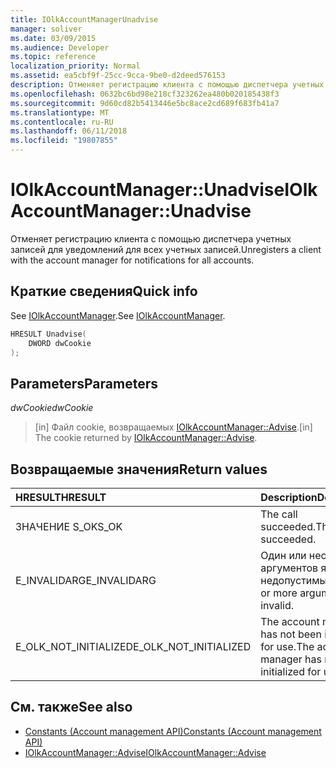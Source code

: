 ```yaml
---
title: IOlkAccountManagerUnadvise
manager: soliver
ms.date: 03/09/2015
ms.audience: Developer
ms.topic: reference
localization_priority: Normal
ms.assetid: ea5cbf9f-25cc-9cca-9be0-d2deed576153
description: Отменяет регистрацию клиента с помощью диспетчера учетных записей для уведомлений для всех учетных записей.
ms.openlocfilehash: 0632bc6bd98e218cf323262ea480b020185438f3
ms.sourcegitcommit: 9d60cd82b5413446e5bc8ace2cd689f683fb41a7
ms.translationtype: MT
ms.contentlocale: ru-RU
ms.lasthandoff: 06/11/2018
ms.locfileid: "19807855"
---
```

# <a name="iolkaccountmanagerunadvise"></a><span data-ttu-id="5758a-103">IOlkAccountManager::Unadvise</span><span class="sxs-lookup"><span data-stu-id="5758a-103">IOlkAccountManager::Unadvise</span></span>

<span data-ttu-id="5758a-104">Отменяет регистрацию клиента с помощью диспетчера учетных записей для уведомлений для всех учетных записей.</span><span class="sxs-lookup"><span data-stu-id="5758a-104">Unregisters a client with the account manager for notifications for all accounts.</span></span> 
  
## <a name="quick-info"></a><span data-ttu-id="5758a-105">Краткие сведения</span><span class="sxs-lookup"><span data-stu-id="5758a-105">Quick info</span></span>

<span data-ttu-id="5758a-106">See [IOlkAccountManager](iolkaccountmanager.md).</span><span class="sxs-lookup"><span data-stu-id="5758a-106">See [IOlkAccountManager](iolkaccountmanager.md).</span></span>
  
```cpp
HRESULT Unadvise(
    DWORD dwCookie
);

```

## <a name="parameters"></a><span data-ttu-id="5758a-107">Parameters</span><span class="sxs-lookup"><span data-stu-id="5758a-107">Parameters</span></span>

<span data-ttu-id="5758a-108">_dwCookie_</span><span class="sxs-lookup"><span data-stu-id="5758a-108">_dwCookie_</span></span>
  
> <span data-ttu-id="5758a-109">[in] Файл cookie, возвращаемых [IOlkAccountManager::Advise](iolkaccountmanager-advise.md).</span><span class="sxs-lookup"><span data-stu-id="5758a-109">[in] The cookie returned by [IOlkAccountManager::Advise](iolkaccountmanager-advise.md).</span></span>
    
## <a name="return-values"></a><span data-ttu-id="5758a-110">Возвращаемые значения</span><span class="sxs-lookup"><span data-stu-id="5758a-110">Return values</span></span>

|<span data-ttu-id="5758a-111">**HRESULT**</span><span class="sxs-lookup"><span data-stu-id="5758a-111">**HRESULT**</span></span>|<span data-ttu-id="5758a-112">**Description**</span><span class="sxs-lookup"><span data-stu-id="5758a-112">**Description**</span></span>|
|:-----|:-----|
|<span data-ttu-id="5758a-113">ЗНАЧЕНИЕ S_OK</span><span class="sxs-lookup"><span data-stu-id="5758a-113">S_OK</span></span>  <br/> |<span data-ttu-id="5758a-114">The call succeeded.</span><span class="sxs-lookup"><span data-stu-id="5758a-114">The call succeeded.</span></span>  <br/> |
|<span data-ttu-id="5758a-115">E_INVALIDARG</span><span class="sxs-lookup"><span data-stu-id="5758a-115">E_INVALIDARG</span></span>  <br/> |<span data-ttu-id="5758a-116">Один или несколько аргументов являются недопустимыми.</span><span class="sxs-lookup"><span data-stu-id="5758a-116">One or more arguments are invalid.</span></span>  <br/> |
|<span data-ttu-id="5758a-117">E_OLK_NOT_INITIALIZED</span><span class="sxs-lookup"><span data-stu-id="5758a-117">E_OLK_NOT_INITIALIZED</span></span>  <br/> |<span data-ttu-id="5758a-118">The account manager has not been initialized for use.</span><span class="sxs-lookup"><span data-stu-id="5758a-118">The account manager has not been initialized for use.</span></span>  <br/> |
   
## <a name="see-also"></a><span data-ttu-id="5758a-119">См. также</span><span class="sxs-lookup"><span data-stu-id="5758a-119">See also</span></span>

- [<span data-ttu-id="5758a-120">Constants (Account management API)</span><span class="sxs-lookup"><span data-stu-id="5758a-120">Constants (Account management API)</span></span>](constants-account-management-api.md)  
- [<span data-ttu-id="5758a-121">IOlkAccountManager::Advise</span><span class="sxs-lookup"><span data-stu-id="5758a-121">IOlkAccountManager::Advise</span></span>](iolkaccountmanager-advise.md)

